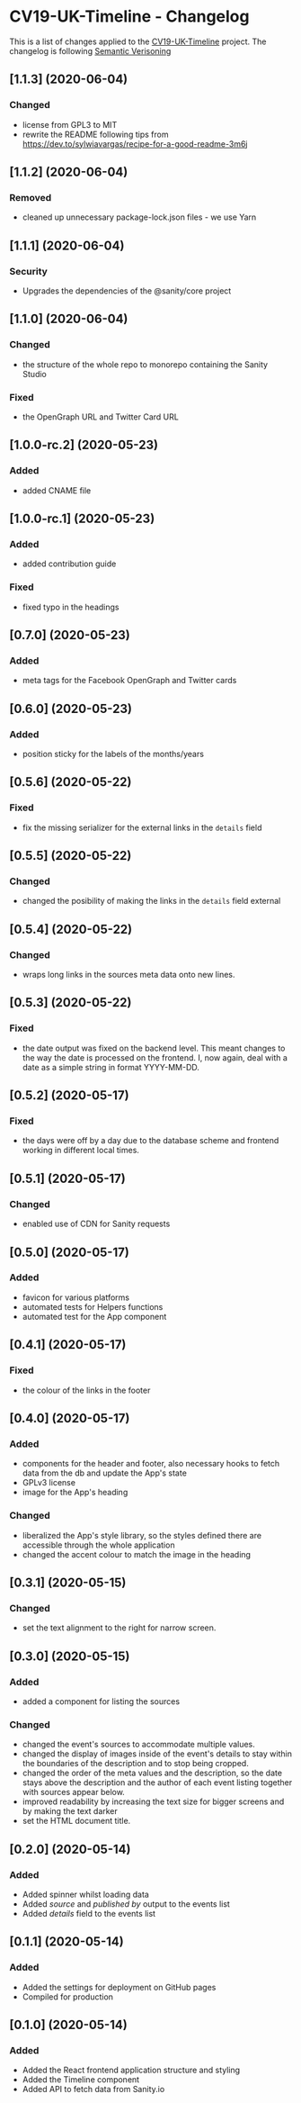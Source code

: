# CV19-UK-Timeline - Changelog

This is a list of changes applied to the [CV19-UK-Timeline](https://cv19uk.planxdesign.eu)
project. The changelog is following [Semantic Verisoning](https://semver.org/)

## [1.1.3] (2020-06-04)

### Changed

* license from GPL3 to MIT
* rewrite the README following tips from https://dev.to/sylwiavargas/recipe-for-a-good-readme-3m6j

## [1.1.2] (2020-06-04)

### Removed

* cleaned up unnecessary package-lock.json files - we use Yarn

## [1.1.1] (2020-06-04)

### Security

* Upgrades the dependencies of the @sanity/core project

## [1.1.0] (2020-06-04)

### Changed

* the structure of the whole repo to monorepo containing the Sanity Studio

### Fixed

* the OpenGraph URL and Twitter Card URL

## [1.0.0-rc.2] (2020-05-23)

### Added

* added CNAME file

## [1.0.0-rc.1] (2020-05-23)

### Added

* added contribution guide

### Fixed

* fixed typo in the headings
  
## [0.7.0] (2020-05-23)

### Added

* meta tags for the Facebook OpenGraph and Twitter cards
  
## [0.6.0] (2020-05-23)

### Added

* position sticky for the labels of the months/years

## [0.5.6] (2020-05-22)

### Fixed

* fix the missing serializer for the external links in the `details` field

## [0.5.5] (2020-05-22)

### Changed

* changed the posibility of making the links in the `details` field external

## [0.5.4] (2020-05-22)

### Changed

* wraps long links in the sources meta data onto new lines.

## [0.5.3] (2020-05-22)

### Fixed

* the date output was fixed on the backend level. This meant changes to the way
  the date is processed on the frontend. I, now again, deal with a date as a
  simple string in format YYYY-MM-DD.

## [0.5.2] (2020-05-17)

### Fixed

* the days were off by a day due to the database scheme and frontend working in
  different local times.

## [0.5.1] (2020-05-17)

### Changed

* enabled use of CDN for Sanity requests

## [0.5.0] (2020-05-17)

### Added

* favicon for various platforms
* automated tests for Helpers functions
* automated test for the App component

## [0.4.1] (2020-05-17)

### Fixed

* the colour of the links in the footer

## [0.4.0] (2020-05-17)

### Added

* components for the header and footer, also necessary hooks to fetch data
  from the db and update the App's state
* GPLv3 license
* image for the App's heading

### Changed

* liberalized the App's style library, so the styles defined there are 
  accessible through the whole application
* changed the accent colour to match the image in the heading

## [0.3.1] (2020-05-15)

### Changed

* set the text alignment to the right for narrow screen.

## [0.3.0] (2020-05-15)

### Added

* added a component for listing the sources

### Changed

* changed the event's sources to accommodate multiple values.
* changed the display of images inside of the event's details to stay within the
  boundaries of the description and to stop being cropped.
* changed the order of the meta values and the description, so the date stays
  above the description and the author of each event listing together with
  sources appear below.
* improved readability by increasing the text size for bigger screens and by
  making the text darker
* set the HTML document title.

## [0.2.0] (2020-05-14)

### Added

* Added spinner whilst loading data
* Added _source_ and _published by_ output to the events list
* Added _details_ field to the events list

## [0.1.1] (2020-05-14)

### Added

* Added the settings for deployment on GitHub pages
* Compiled for production

## [0.1.0] (2020-05-14)

### Added

* Added the React frontend application structure and styling
* Added the Timeline component
* Added API to fetch data from Sanity.io